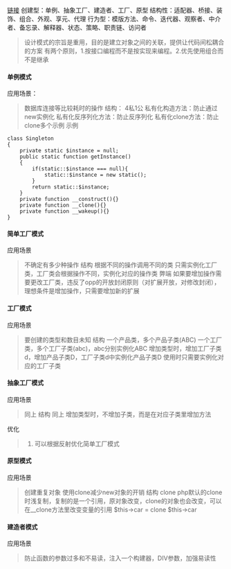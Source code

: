 [链接](https://github.com/jaabee/design-patterns)
创建型：单例、抽象工厂、建造者、工厂、原型
结构性：适配器、桥接、装饰、组合、外观、享元、代理
行为型：模版方法、命令、迭代器、观察者、中介者、备忘录、解释器、状态、策略、职责链、访问者

> 设计模式的宗旨是重用，目的是建立对象之间的关联，提供让代码间松耦合的方案
> 有两个原则，1.按接口编程而不是按实现来编程。2.优先使用组合而不是继承


#### 单例模式
应用场景：
> 数据库连接等比较耗时的操作
结构：
> 4私1公
> 私有化构造方法：防止通过new实例化
> 私有化反序列化方法：防止反序列化
> 私有化clone方法：防止clone多个示例
示例
```
class Singleton
{
	private static $instance = null;
	public static function getInstance()
	{
		if(static::$instance === null){
			static::$instance = new static();
		}
		return static::$instance;
	}
	private function __construct(){}
	private function __clone(){}
	private function __wakeup(){}
}
```

#### 简单工厂模式
应用场景
> 不确定有多少种操作
结构
> 根据不同的操作调用不同的类
> 只需实例化工厂类，工厂类会根据操作不同，实例化对应的操作类
弊端
> 如果要增加操作需要更改工厂类，违反了opp的开放封闭原则（对扩展开放，对修改封闭），理想条件是增加操作，只需要增加新的扩展

#### 工厂模式
应用场景
> 要创建的类型和数目未知
结构
> 一个产品类，多个产品子类(ABC)
> 一个工厂类，多个工厂子类(abc)，abc分别实例化ABC
> 增加类型时，增加工厂子类d，增加产品子类D，工厂子类d中实例化产品子类D
> 使用时只需要实例化对应的工厂子类

#### 抽象工厂模式
应用场景
> 同上
结构
> 同上
> 增加类型时，不增加子类，而是在对应子类里增加方法

优化
> 1. 可以根据反射优化简单工厂模式

#### 原型模式
应用场景
> 创建重复对象
> 使用clone减少new对象的开销
结构
> clone
> php默认的clone时浅复制，复制的是一个引用，原对象改变，clone的对象也会改变，可以在__clone方法里改变变量的引用
> $this->car = clone $this->car

#### 建造者模式
应用场景
> 防止函数的参数过多和不易读，注入一个构建器，DIV参数，加强易读性













